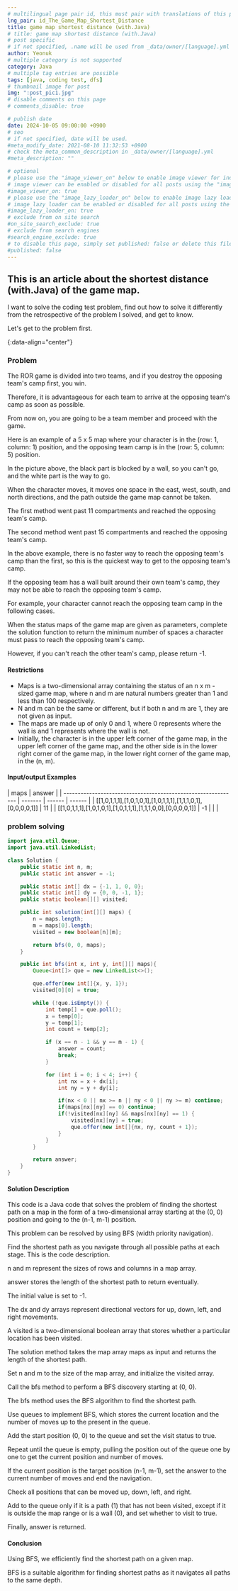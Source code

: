 ```yaml
---
# multilingual page pair id, this must pair with translations of this page. (This name must be unique)
lng_pair: id_The_Game_Map_Shortest_Distance
title: game map shortest distance (with.Java)
# title: game map shortest distance (with.Java)
# post specific
# if not specified, .name will be used from _data/owner/[language].yml
author: Yeonuk
# multiple category is not supported
category: Java
# multiple tag entries are possible
tags: [java, coding test, dfs]
# thumbnail image for post
img: ":post_pic1.jpg"
# disable comments on this page
# comments_disable: true

# publish date
date: 2024-10-05 09:00:00 +0900
# seo
# if not specified, date will be used.
#meta_modify_date: 2021-08-10 11:32:53 +0900
# check the meta_common_description in _data/owner/[language].yml
#meta_description: ""

# optional
# please use the "image_viewer_on" below to enable image viewer for individual pages or posts (_posts/ or [language]/_posts folders).
# image viewer can be enabled or disabled for all posts using the "image_viewer_posts: true" setting in _data/conf/main.yml.
#image_viewer_on: true
# please use the "image_lazy_loader_on" below to enable image lazy loader for individual pages or posts (_posts/ or [language]/_posts folders).
# image lazy loader can be enabled or disabled for all posts using the "image_lazy_loader_posts: true" setting in _data/conf/main.yml.
#image_lazy_loader_on: true
# exclude from on site search
#on_site_search_exclude: true
# exclude from search engines
#search_engine_exclude: true
# to disable this page, simply set published: false or delete this file
#published: false
---
```


<!-- outline-start -->

## This is an article about the shortest distance (with.Java) of the game map.

I want to solve the coding test problem, find out how to solve it differently from the retrospective of the problem I solved, and get to know.

Let's get to the problem first.

{:data-align="center"}

<!-- outline-end -->

### Problem

The ROR game is divided into two teams, and if you destroy the opposing team's camp first, you win.

Therefore, it is advantageous for each team to arrive at the opposing team's camp as soon as possible.

From now on, you are going to be a team member and proceed with the game.

Here is an example of a 5 x 5 map where your character is in the (row: 1, column: 1) position, and the opposing team camp is in the (row: 5, column: 5) position.

In the picture above, the black part is blocked by a wall, so you can't go, and the white part is the way to go.

When the character moves, it moves one space in the east, west, south, and north directions, and the path outside the game map cannot be taken.

The first method went past 11 compartments and reached the opposing team's camp.

The second method went past 15 compartments and reached the opposing team's camp.

In the above example, there is no faster way to reach the opposing team's camp than the first, so this is the quickest way to get to the opposing team's camp.

If the opposing team has a wall built around their own team's camp, they may not be able to reach the opposing team's camp.

For example, your character cannot reach the opposing team camp in the following cases.

When the status maps of the game map are given as parameters, complete the solution function to return the minimum number of spaces a character must pass to reach the opposing team's camp.

However, if you can't reach the other team's camp, please return -1.

#### Restrictions

- Maps is a two-dimensional array containing the status of an n x m - sized game map, where n and m are natural numbers greater than 1 and less than 100 respectively.
- N and m can be the same or different, but if both n and m are 1, they are not given as input.
- The maps are made up of only 0 and 1, where 0 represents where the wall is and 1 represents where the wall is not.
- Initially, the character is in the upper left corner of the game map, in the upper left corner of the game map, and the other side is in the lower right corner of the game map, in the lower right corner of the game map, in the (n, m).

#### Input/output Examples

| maps                                                          | answer  |
| ------------------------------------------------------------- | ------- | ------ | ------ |
| [[1,0,1,1,1],[1,0,1,0,1],[1,0,1,1,1],[1,1,1,0,1],[0,0,0,0,1]] | 11      |
| [[1,0,1,1,1],[1,0,1,0,1],[1,0,1,1,1],[1,1,1,0,0],[0,0,0,0,1]] | -1      |
| <!--                                                          | numbers | target | return |
| ---------------                                               | ------  | ------ |
| [1, 1, 1, 1, 1]                                               | 3       | 5      |
| [4, 1, 2, 1]                                                  | 4       | 2      | -->    |

### problem solving

```java
import java.util.Queue;
import java.util.LinkedList;

class Solution {
    public static int n, m;
    public static int answer = -1;

    public static int[] dx = {-1, 1, 0, 0};
    public static int[] dy = {0, 0, -1, 1};
    public static boolean[][] visited;

    public int solution(int[][] maps) {
        n = maps.length;
        m = maps[0].length;
        visited = new boolean[n][m];

        return bfs(0, 0, maps);
    }

    public int bfs(int x, int y, int[][] maps){
        Queue<int[]> que = new LinkedList<>();

        que.offer(new int[]{x, y, 1});
        visited[0][0] = true;

        while (!que.isEmpty()) {
            int temp[] = que.poll();
            x = temp[0];
            y = temp[1];
            int count = temp[2];

            if (x == n - 1 && y == m - 1) {
                answer = count;
                break;
            }

            for (int i = 0; i < 4; i++) {
                int nx = x + dx[i];
                int ny = y + dy[i];

                if(nx < 0 || nx >= n || ny < 0 || ny >= m) continue;
                if(maps[nx][ny] == 0) continue;
                if(!visited[nx][ny] && maps[nx][ny] == 1) {
                    visited[nx][ny] = true;
                    que.offer(new int[]{nx, ny, count + 1});
                }
            }
        }

        return answer;
    }
}
```

#### Solution Description

This code is a Java code that solves the problem of finding the shortest path on a map in the form of a two-dimensional array starting at the (0, 0) position and going to the (n-1, m-1) position.

This problem can be resolved by using BFS (width priority navigation).

Find the shortest path as you navigate through all possible paths at each stage. This is the code description.

n and m represent the sizes of rows and columns in a map array.

answer stores the length of the shortest path to return eventually.

The initial value is set to -1.

The dx and dy arrays represent directional vectors for up, down, left, and right movements.

A visited is a two-dimensional boolean array that stores whether a particular location has been visited.

The solution method takes the map array maps as input and returns the length of the shortest path.

Set n and m to the size of the map array, and initialize the visited array.

Call the bfs method to perform a BFS discovery starting at (0, 0).

The bfs method uses the BFS algorithm to find the shortest path.

Use queues to implement BFS, which stores the current location and the number of moves up to the present in the queue.

Add the start position (0, 0) to the queue and set the visit status to true.

Repeat until the queue is empty, pulling the position out of the queue one by one to get the current position and number of moves.

If the current position is the target position (n-1, m-1), set the answer to the current number of moves and end the navigation.

Check all positions that can be moved up, down, left, and right.

Add to the queue only if it is a path (1) that has not been visited, except if it is outside the map range or is a wall (0), and set whether to visit to true.

Finally, answer is returned.

#### Conclusion

Using BFS, we efficiently find the shortest path on a given map.

BFS is a suitable algorithm for finding shortest paths as it navigates all paths to the same depth.
